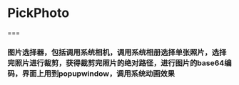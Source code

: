 # PickPhoto
===
### 图片选择器，包括调用系统相机，调用系统相册选择单张照片，选择完照片进行裁剪，获得裁剪完照片的绝对路径，进行图片的base64编码，界面上用到popupwindow，调用系统动画效果
  
  
